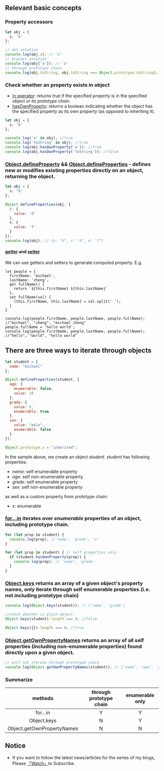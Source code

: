 ## Relevant basic concepts

### Property accessors

```javascript
let obj = {
  a: 'b'
};

// dot notation
console.log(obj.a); // 'b'
// bracket notation
console.log(obj['a']); // 'b'
// through prototype chain
console.log(obj.toString, obj.toString === Object.prototype.toString); // ƒ toString() { [native code] } true
```

### Check whether an property exists in object

* [in operator](https://developer.mozilla.org/en-US/docs/Web/JavaScript/Reference/Operators/in): returns true if the specified property is in the specified object *or its prototype chain*.
* [hasOwnProperty](https://developer.mozilla.org/en-US/docs/Web/JavaScript/Reference/Global_Objects/Object/hasOwnProperty): returns a boolean indicating whether the object has the specified property as its own property (as opposed to inheriting it).

```javascript
let obj = {
  a: 'b'
};

console.log('a' in obj); //true
console.log('toString' in obj); //true
console.log(obj.hasOwnProperty('a')); //true
console.log(obj.hasOwnProperty('toString')); //false
```

### [Object.defineProperty](https://developer.mozilla.org/en-US/docs/Web/JavaScript/Reference/Global_Objects/Object/defineProperty) && [Object.defineProperties](https://developer.mozilla.org/en-US/docs/Web/JavaScript/Reference/Global_Objects/Object/defineProperties) - defines new or modifies existing properties directly on an object, returning the object.

```javascript 
let obj = {
  a: "b"
};

Object.defineProperties(obj, {
  c: {
    value: 'd'
  },
  e: {
    value: 'f'
  }
});
console.log(obj); // {a: "b", c: "d", e: "f"}
```

#### [getter](https://developer.mozilla.org/en-US/docs/Web/JavaScript/Reference/Functions/get) and [setter](https://developer.mozilla.org/en-US/docs/Web/JavaScript/Reference/Functions/set)

We can use getters and setters to generate computed property. E.g.

```
let people = {
  firstName: 'michael',
  lastName: 'zheng',
  get fullName() {
    return `${this.firstName} ${this.lastName}`
  },
  set fullName(val) {
    [this.firstName, this.lastName] = val.split(' ');
  }
}

console.log(people.firstName, people.lastName, people.fullName);
//"michael", "zheng", "michael zheng"
people.fullName = 'hello world';
console.log(people.firstName, people.lastName, people.fullName);
//"hello", "world", "hello world"
```

## There are three ways to iterate through objects

```javascript
let student = {
  name: "michael"
};

Object.defineProperties(student, {
  age: {
    enumerable: false,
    value: 18
  },
  grade: {
    value: 6,
    enumerable: true
  },
  sex: {
    value: "male",
    enumerable: false
  }
});

Object.prototype.x = "inherited";
```

In the sample above, we create an object *student*. *student* has following properties:

* _name_: self enumerable property
* _age_: self non-enumerable property
* _grade_: self enumerable property
* _sex_: self non-enumerable property

as well as a custom property from prototype chain: 

* _x_: enumerable

### [for...in](https://developer.mozilla.org/en-US/docs/Web/JavaScript/Reference/Statements/for...in) iterates over *enumerable* properties of an object, **including prototype chain**.

```javascript
for (let prop in student) {
  console.log(prop); //'name', 'grade', 'x'
}

for (let prop in student) { // self properties only
  if (student.hasOwnProperty(prop)) {
    console.log(prop); // 'name', 'grade'
  }
}
```

### [Object.keys](https://developer.mozilla.org/en-US/docs/Web/JavaScript/Reference/Global_Objects/Object/keys) returns an array of a given object's property names, only iterate through self enumerable properties.(i.e. **not including prototype chain**)

```javascript
console.log(Object.keys(student)); // [‘name’, 'grade']

//check whether is plain object:
Object.keys(student).length === 0; //false

Object.keys({}).length === 0; //true
```

### [Object.getOwnPropertyNames](https://developer.mozilla.org/en-US/docs/Web/JavaScript/Reference/Global_Objects/Object/getOwnPropertyNames) returns an array of all self properties (including non-enumerable properties) found directly upon a given object.

```javascript
// will not iterate through prototype chain
console.log(Object.getOwnPropertyNames(student)); // [‘name’, ‘age’, 'grade', 'sex']
```

### Summarize

| methods  | through prototype chain | enumerable only |
| :---: | :---: | :---: |
| for...in | Y | Y |
| Object.keys | N | Y |
| Object.getOwnPropertyNames | N | N | 


## Notice

* If you want to follow the latest news/articles for the series of my blogs, Please [「Watch」](https://github.com/n0ruSh/blogs/)to Subscribe.
